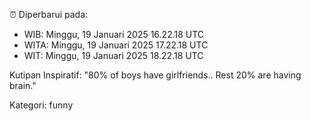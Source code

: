⏰ Diperbarui pada:
- WIB: Minggu, 19 Januari 2025 16.22.18 UTC
- WITA: Minggu, 19 Januari 2025 17.22.18 UTC
- WIT: Minggu, 19 Januari 2025 18.22.18 UTC

Kutipan Inspiratif:
"80% of boys have girlfriends.. Rest 20% are having brain."


Kategori: funny

